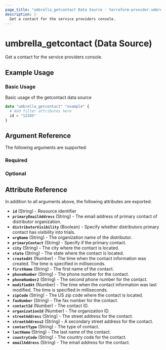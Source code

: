 ```yaml
---
page_title: "umbrella_getcontact Data Source - terraform-provider-umbrella"
description: |-
  Get a contact for the service providers console.
---
```


# umbrella_getcontact (Data Source)

Get a contact for the service providers console.

## Example Usage


### Basic Usage

Basic usage of the getcontact data source

```terraform
data "umbrella_getcontact" "example" {
  # Add filter attributes here
  id = "12345"
}
```



## Argument Reference

The following arguments are supported:

### Required



### Optional



## Attribute Reference

In addition to all arguments above, the following attributes are exported:

- **`id`** (String) - Resource identifier
- **`primaryEmailAddress`** (String) - The email address of primary contact of distributor organization.
- **`distributorVisibility`** (Boolean) - Specify whether distributors primary contact has visibility into trials.
- **`orgName`** (String) - The organization name of the distributor.
- **`primaryContact`** (String) - Specify if the primary contact.
- **`city`** (String) - The city where the contact is located.
- **`state`** (String) - The state where the contact is located.
- **`createdAt`** (Number) - The time when the contact information was created. The time is specified in milliseconds.
- **`firstName`** (String) - The first name of the contact.
- **`phoneNumber`** (String) - The phone number for the contact.
- **`phoneNumber2`** (String) - The second phone number for the contact.
- **`modifiedAt`** (Number) - The time when the contact information was last modified. The time is specified in milliseconds.
- **`zipCode`** (String) - The US zip code where the contact is located.
- **`faxNumber`** (String) - The fax number for the contact.
- **`contactId`** (Number) - The contact ID.
- **`organizationId`** (Number) - The organization ID.
- **`streetAddress`** (String) - The street address for the contact.
- **`streetAddress2`** (String) - A secondary street address for the contact.
- **`contactType`** (String) - The type of contact.
- **`lastName`** (String) - The last name of the contact.
- **`countryCode`** (String) - The country code for the contact.
- **`emailAddress`** (String) - The email address for the contact.



